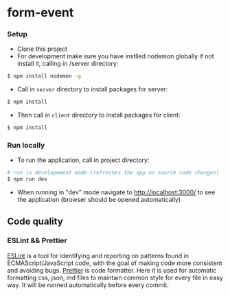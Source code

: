 # form-event
### Setup

* Clone this project
* For development make sure you have instlled nodemon globally if not install it, calling in /server directory:
```bash
$ npm install nodemon -g
```
* Call in `server` directory to install packages for server: 
```bash
$ npm install
```
* Then call in `client` directory to install packages for client:
```bash
$ npm install
```

### Run locally

* To run the application, call in project directory:
```bash
# run in developement mode (refreshes the app on source code changes)
$ npm run dev
```

* When running in "dev" mode navigate to [http://localhost:3000/](http://localhost:3000/) to see the application (browser should be opened automatically)


## Code quality

### ESLint && Prettier

[ESLint](http://eslint.org) is a tool for identifying and reporting on patterns found in ECMAScript/JavaScript code, with the goal of making code more consistent and avoiding bugs.
[Prettier](https://prettier.io/) is code formatter. Here it is used for automatic formatting
css, json, md files to maintain common style for every file in easy way.
It will be runned automatically before every commit.
